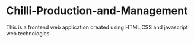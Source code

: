 # Chilli-Production-and-Management
This is a frontend web application created using HTML,CSS and javascript web technologics
